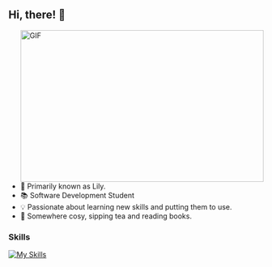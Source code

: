 ## Hi, there! 💋

<div style="overflow: hidden;">
    <img align="right" width="480" height="300" alt="GIF" src="https://www.iiserkol.ac.in/~cds/assets/image/intro_to_comp_programming.jpg"  alt="ERROR">

- 🌸 Primarily known as Lily.
- 📚 Software Development Student
- 💡 Passionate about learning new skills and putting them to use.
- 📍 Somewhere cosy, sipping tea and reading books.

### Skills
[![My Skills](https://skillicons.dev/icons?i=python)](https://skillicons.dev)

<!---
liviadfsilva/liviadfsilva is a ✨ special ✨ repository because its `README.md` (this file) appears on your GitHub profile.
You can click the Preview link to take a look at your changes.
--->
